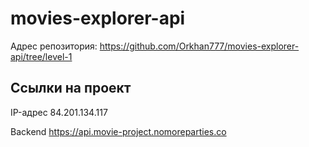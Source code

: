 # movies-explorer-api

Адрес репозитория: https://github.com/Orkhan777/movies-explorer-api/tree/level-1

## Ссылки на проект

IP-адрес 84.201.134.117

Backend  https://api.movie-project.nomoreparties.co

